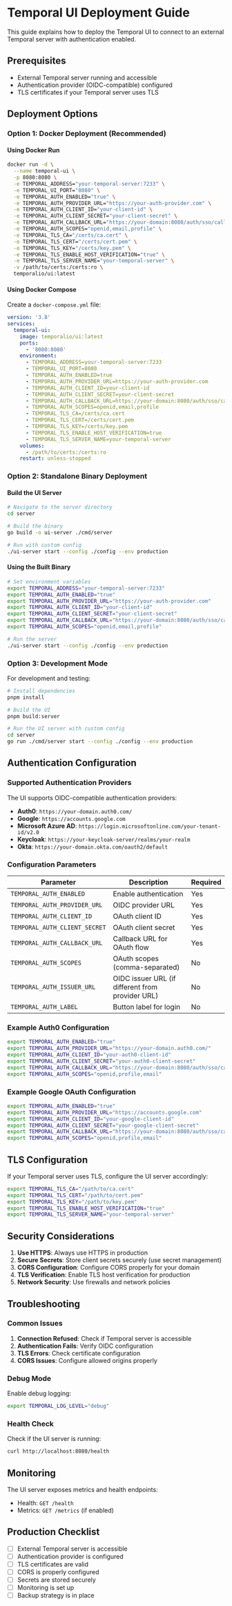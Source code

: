 # Temporal UI Deployment Guide

This guide explains how to deploy the Temporal UI to connect to an external Temporal server with authentication enabled.

## Prerequisites

- External Temporal server running and accessible
- Authentication provider (OIDC-compatible) configured
- TLS certificates if your Temporal server uses TLS

## Deployment Options

### Option 1: Docker Deployment (Recommended)

#### Using Docker Run

```bash
docker run -d \
  --name temporal-ui \
  -p 8080:8080 \
  -e TEMPORAL_ADDRESS="your-temporal-server:7233" \
  -e TEMPORAL_UI_PORT="8080" \
  -e TEMPORAL_AUTH_ENABLED="true" \
  -e TEMPORAL_AUTH_PROVIDER_URL="https://your-auth-provider.com" \
  -e TEMPORAL_AUTH_CLIENT_ID="your-client-id" \
  -e TEMPORAL_AUTH_CLIENT_SECRET="your-client-secret" \
  -e TEMPORAL_AUTH_CALLBACK_URL="https://your-domain:8080/auth/sso/callback" \
  -e TEMPORAL_AUTH_SCOPES="openid,email,profile" \
  -e TEMPORAL_TLS_CA="/certs/ca.cert" \
  -e TEMPORAL_TLS_CERT="/certs/cert.pem" \
  -e TEMPORAL_TLS_KEY="/certs/key.pem" \
  -e TEMPORAL_TLS_ENABLE_HOST_VERIFICATION="true" \
  -e TEMPORAL_TLS_SERVER_NAME="your-temporal-server" \
  -v /path/to/certs:/certs:ro \
  temporalio/ui:latest
```

#### Using Docker Compose

Create a `docker-compose.yml` file:

```yaml
version: '3.8'
services:
  temporal-ui:
    image: temporalio/ui:latest
    ports:
      - '8080:8080'
    environment:
      - TEMPORAL_ADDRESS=your-temporal-server:7233
      - TEMPORAL_UI_PORT=8080
      - TEMPORAL_AUTH_ENABLED=true
      - TEMPORAL_AUTH_PROVIDER_URL=https://your-auth-provider.com
      - TEMPORAL_AUTH_CLIENT_ID=your-client-id
      - TEMPORAL_AUTH_CLIENT_SECRET=your-client-secret
      - TEMPORAL_AUTH_CALLBACK_URL=https://your-domain:8080/auth/sso/callback
      - TEMPORAL_AUTH_SCOPES=openid,email,profile
      - TEMPORAL_TLS_CA=/certs/ca.cert
      - TEMPORAL_TLS_CERT=/certs/cert.pem
      - TEMPORAL_TLS_KEY=/certs/key.pem
      - TEMPORAL_TLS_ENABLE_HOST_VERIFICATION=true
      - TEMPORAL_TLS_SERVER_NAME=your-temporal-server
    volumes:
      - /path/to/certs:/certs:ro
    restart: unless-stopped
```

### Option 2: Standalone Binary Deployment

#### Build the UI Server

```bash
# Navigate to the server directory
cd server

# Build the binary
go build -o ui-server ./cmd/server

# Run with custom config
./ui-server start --config ./config --env production
```

#### Using the Built Binary

```bash
# Set environment variables
export TEMPORAL_ADDRESS="your-temporal-server:7233"
export TEMPORAL_AUTH_ENABLED="true"
export TEMPORAL_AUTH_PROVIDER_URL="https://your-auth-provider.com"
export TEMPORAL_AUTH_CLIENT_ID="your-client-id"
export TEMPORAL_AUTH_CLIENT_SECRET="your-client-secret"
export TEMPORAL_AUTH_CALLBACK_URL="https://your-domain:8080/auth/sso/callback"
export TEMPORAL_AUTH_SCOPES="openid,email,profile"

# Run the server
./ui-server start --config ./config --env production
```

### Option 3: Development Mode

For development and testing:

```bash
# Install dependencies
pnpm install

# Build the UI
pnpm build:server

# Run the UI server with custom config
cd server
go run ./cmd/server start --config ./config --env production
```

## Authentication Configuration

### Supported Authentication Providers

The UI supports OIDC-compatible authentication providers:

- **Auth0**: `https://your-domain.auth0.com/`
- **Google**: `https://accounts.google.com`
- **Microsoft Azure AD**: `https://login.microsoftonline.com/your-tenant-id/v2.0`
- **Keycloak**: `https://your-keycloak-server/realms/your-realm`
- **Okta**: `https://your-domain.okta.com/oauth2/default`

### Configuration Parameters

| Parameter                     | Description                                      | Required |
| ----------------------------- | ------------------------------------------------ | -------- |
| `TEMPORAL_AUTH_ENABLED`       | Enable authentication                            | Yes      |
| `TEMPORAL_AUTH_PROVIDER_URL`  | OIDC provider URL                                | Yes      |
| `TEMPORAL_AUTH_CLIENT_ID`     | OAuth client ID                                  | Yes      |
| `TEMPORAL_AUTH_CLIENT_SECRET` | OAuth client secret                              | Yes      |
| `TEMPORAL_AUTH_CALLBACK_URL`  | Callback URL for OAuth flow                      | Yes      |
| `TEMPORAL_AUTH_SCOPES`        | OAuth scopes (comma-separated)                   | No       |
| `TEMPORAL_AUTH_ISSUER_URL`    | OIDC issuer URL (if different from provider URL) | No       |
| `TEMPORAL_AUTH_LABEL`         | Button label for login                           | No       |

### Example Auth0 Configuration

```bash
export TEMPORAL_AUTH_ENABLED="true"
export TEMPORAL_AUTH_PROVIDER_URL="https://your-domain.auth0.com/"
export TEMPORAL_AUTH_CLIENT_ID="your-auth0-client-id"
export TEMPORAL_AUTH_CLIENT_SECRET="your-auth0-client-secret"
export TEMPORAL_AUTH_CALLBACK_URL="https://your-domain:8080/auth/sso/callback"
export TEMPORAL_AUTH_SCOPES="openid,profile,email"
```

### Example Google OAuth Configuration

```bash
export TEMPORAL_AUTH_ENABLED="true"
export TEMPORAL_AUTH_PROVIDER_URL="https://accounts.google.com"
export TEMPORAL_AUTH_CLIENT_ID="your-google-client-id"
export TEMPORAL_AUTH_CLIENT_SECRET="your-google-client-secret"
export TEMPORAL_AUTH_CALLBACK_URL="https://your-domain:8080/auth/sso/callback"
export TEMPORAL_AUTH_SCOPES="openid,profile,email"
```

## TLS Configuration

If your Temporal server uses TLS, configure the UI server accordingly:

```bash
export TEMPORAL_TLS_CA="/path/to/ca.cert"
export TEMPORAL_TLS_CERT="/path/to/cert.pem"
export TEMPORAL_TLS_KEY="/path/to/key.pem"
export TEMPORAL_TLS_ENABLE_HOST_VERIFICATION="true"
export TEMPORAL_TLS_SERVER_NAME="your-temporal-server"
```

## Security Considerations

1. **Use HTTPS**: Always use HTTPS in production
2. **Secure Secrets**: Store client secrets securely (use secret management)
3. **CORS Configuration**: Configure CORS properly for your domain
4. **TLS Verification**: Enable TLS host verification for production
5. **Network Security**: Use firewalls and network policies

## Troubleshooting

### Common Issues

1. **Connection Refused**: Check if Temporal server is accessible
2. **Authentication Fails**: Verify OIDC configuration
3. **TLS Errors**: Check certificate configuration
4. **CORS Issues**: Configure allowed origins properly

### Debug Mode

Enable debug logging:

```bash
export TEMPORAL_LOG_LEVEL="debug"
```

### Health Check

Check if the UI server is running:

```bash
curl http://localhost:8080/health
```

## Monitoring

The UI server exposes metrics and health endpoints:

- Health: `GET /health`
- Metrics: `GET /metrics` (if enabled)

## Production Checklist

- [ ] External Temporal server is accessible
- [ ] Authentication provider is configured
- [ ] TLS certificates are valid
- [ ] CORS is properly configured
- [ ] Secrets are stored securely
- [ ] Monitoring is set up
- [ ] Backup strategy is in place
